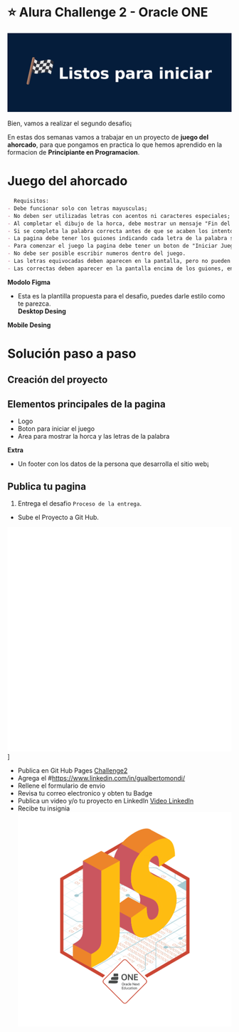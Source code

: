  # ⭐️ Alura Challenge 2 - Oracle ONE  

 ![image](/img/listos-para-iniciar.png)

Bien, vamos a realizar el segundo desafio¡

En estas dos semanas vamos a trabajar en un proyecto de **juego del ahorcado**, para que pongamos en practica lo que hemos aprendido en la formacion de **Principiante en Programacion**.

# Juego del ahorcado

```markdown
  Requisitos:
- Debe funcionar solo con letras mayusculas;
- No deben ser utilizadas letras con acentos ni caracteres especiales;
- Al completar el dibujo de la horca, debe mostrar un mensaje "Fin del juego" en la pantalla;
- Si se completa la palabra correcta antes de que se acaben los intentos, debe ser mostrado un mensaje de "Ganaste, Felicidades!" en la pantalla.
- La pagina debe tener los guiones indicando cada letra de la palabra separada por un espacio;
- Para comenzar el juego la pagina debe tener un boton de "Iniciar Juego";
- No debe ser posible escribir numeros dentro del juego.
- Las letras equivocadas deben aparecen en la pantalla, pero no pueden aparecer de forma repetida;
- Las correctas deben aparecer en la pantalla encima de los guiones, en la posicion correcta en relacion a la palabra.
```
**Modolo Figma**
- Esta es la plantilla propuesta para el desafio, puedes darle estilo como te parezca.<br>
**Desktop Desing**

**Mobile Desing**

# Solución paso a paso

## Creación del proyecto

## Elementos principales de la pagina
* Logo
* Boton para iniciar el juego
* Area para mostrar la horca y las letras de la palabra
  
**Extra**
* Un footer con los datos de la persona que desarrolla el sitio web¡


## Publica tu pagina
1. Entrega el desafio `Proceso de la entrega`.
- Sube el Proyecto a Git Hub.

![image](/img/github.png)]

- Publica en Git Hub Pages
  [Challenge2](https://github.com/gumodi35/Challenge2-OracleOne-AhorcadoGame)
- Agrega el #https://www.linkedin.com/in/gualbertomondi/
- Rellene el formulario de envio 
- Revisa tu correo electronico y obten tu Badge
- Publica un video y/o tu proyecto en LinkedIn
[Video LinkedIn](https://www.linkedin.com/posts/gualbertomondi_aluralatam-challenge2alura-oracleonenexteducation-activity-6940940038054572032-k2Le?utm_source=linkedin_share&utm_medium=member_desktop_web)
- Recibe tu insignia
![image](/img/insignia.png)

